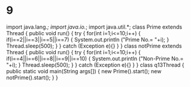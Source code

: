 # 9
import java.lang.*;
import java.io.*;
import java.util.*;
class Prime extends Thread
{
	public void run()
	{
		try
		{
			for(int i=1;i<=10;i++)
			{
				if(i==2||i==3||i==5||i==7)
				{
					System.out.println ("Prime No.= "+i);
				}
				Thread.sleep(500);
			}
		}
		catch (Exception e){}
	}
}
class notPrime extends Thread
{
	public void run()
	{
		try
		{
			for(int i=1;i<=10;i++)
			{
				if(i==4||i==6||i==8||i==9||i==10)
				{
					System.out.println ("Non-Prime No.= "+i);
				}
				Thread.sleep(500);
			}
		}
		catch (Exception e){}
	}
}
class q13Thread
{
	public static void main(String args[])
	{
		new Prime().start();
		new notPrime().start();
	}
}	
